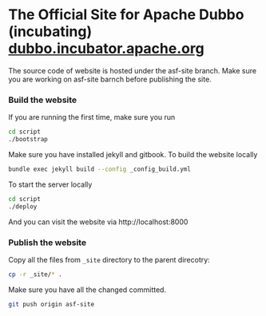 # The Official Site for Apache Dubbo (incubating) [dubbo.incubator.apache.org](http://dubbo.incubator.apache.org)


The source code of website is hosted under the asf-site branch. Make sure you are working on asf-site barnch before publishing the site.

### Build the website

If you are running the first time, make sure you run

```sh
cd script
./bootstrap
```

Make sure you have installed jekyll and gitbook. To build the website locally

```sh
bundle exec jekyll build --config _config_build.yml
```


To start the server locally

```sh
cd script
./deploy
```

And you can visit the website via http://localhost:8000


### Publish the website

Copy all the files from `_site` directory to the parent direcotry:

```sh
cp -r _site/* .
```

Make sure you have all the changed committed.

```sh
git push origin asf-site
```


